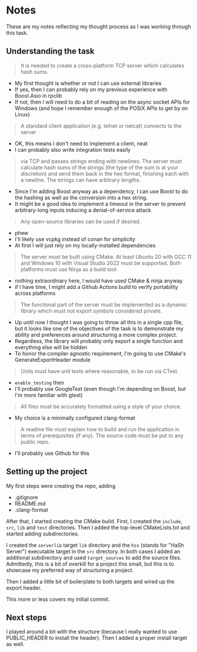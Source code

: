
# Notes

These are my notes reflecting my thought process as I was working through this task.

## Understanding the task

> It is needed to create a cross-platform TCP server which calculates hash sums.

- My first thought is whether or not I can use external libraries
- If yes, then I can probably rely on my previous experience with Boost.Asio in rpclib
- If not, then I will need to do a bit of reading on the async socket APIs for Windows (and
hope I remember enough of the POSIX APIs to get by on Linux)

> A standard client application (e.g. telnet or netcat) connects to the server

- OK, this means I don't need to implement a client, neat
- I can probably also write integration tests easily

> via TCP and passes strings ending with newlines. The server must calculate hash sums of the
> strings (the type of the sum is at your discretion) and send them back in the hex format, 
> finishing each with a newline. The strings can have arbitrary lengths.

- Since I'm adding Boost anyway as a dependency, I can use Boost to do the hashing as well as the
conversion into a hex string.
- It might be a good idea to implement a timeout in the server to prevent arbitrary-long inputs
inducing a denial-of-service attack

> Any open-source libraries can be used if desired.

- phew
- I'll likely use vcpkg instead of conan for simplicity
- At first I will just rely on my locally-installed dependencies

> The server must be built using CMake. At least Ubuntu 20 with GCC 11 and Windows 10 with Visual 
> Studio 2022 must be supported. Both platforms must use Ninja as a build tool.

- nothing extraordinary here, I would have used CMake & ninja anyway
- if I have time, I might add a Github Actions build to verify portability across platforms

> The functional part of the server must be implemented as a dynamic library which must not export 
> symbols considered private. 

- Up until now I thought I was going to throw all this in a single cpp file, but it looks like one
of the objectives of the task is to demonstrate my ability and preferences around structuring a 
more complex project. 
- Regardless, the library will probably only export a single function and everything else will be
hidden
- To honor the compiler agnostic requirement, I'm going to use CMake's GenerateExportHeader module

> Units must have unit tests where reasonable, to be run via CTest.

- `enable_testing` then
- I'll probably use GoogleTest (even though I'm depending on Boost, but I'm more familiar with
gtest)

> All files must be accurately formatted using a style of your choice.

- My choice is a minimally configured clang-format 

> A readme file must explain how to build and run the application in terms of prerequisites (if 
> any). The source code must be put to any public repo.

- I'll probably use Github for this


## Setting up the project

My first steps were creating the repo, adding 
  - .gitignore
  - README.md
  - .clang-format
  
After that, I started creating the CMake build. First, I created the `include`, `src`, `lib` and
`test` directories. Then I added the top-level CMakeLists.txt and started adding subdirectories.

I created the `serverlib` target `lib` directory and the `hss` (stands for "HaSh Server") 
executable target in the `src` directory. In both cases I added an additional subdirectory and
used `target_sources` to add the source files. Admittedly, this is a bit of overkill for a project
this small, but this is to showcase my preferred way of structuring a project.

Then I added a little bit of boilerplate to both targets and wired up the export header. 

This more or less covers my initial commit. 


## Next steps

I played around a bit with the structure (because I really wanted to use PUBLIC_HEADER to install
the header). Then I added a proper install target as well.
